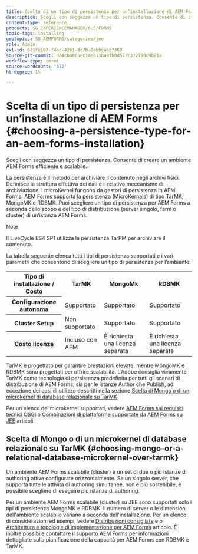 ```yaml
---
title: Scelta di un tipo di persistenza per un’installazione di AEM Forms
description: Scegli con saggezza un tipo di persistenza. Consente di creare un ambiente AEM Forms efficiente e scalabile.
content-type: reference
products: SG_EXPERIENCEMANAGER/6.5/FORMS
topic-tags: installing
geptopics: SG_AEMFORMS/categories/jee
role: Admin
exl-id: 621fe107-f4ac-42b1-8c7b-8abbcaac7380
source-git-commit: 8b4cb4065ec14e813b49fb0d577c372790c9b21a
workflow-type: tm+mt
source-wordcount: '372'
ht-degree: 1%

---
```


# Scelta di un tipo di persistenza per un’installazione di AEM Forms {#choosing-a-persistence-type-for-an-aem-forms-installation}

Scegli con saggezza un tipo di persistenza. Consente di creare un ambiente AEM Forms efficiente e scalabile.

La persistenza è il metodo per archiviare il contenuto negli archivi fisici. Definisce la struttura effettiva dei dati e il relativo meccanismo di archiviazione. I microKernel fungono da gestori di persistenza in AEM Forms. AEM Forms supporta la persistenza (MicroKernals) di tipo TarMK, MongoMK e RDBMK. Puoi scegliere un tipo di persistenza per AEM Forms a seconda dello scopo e del tipo di distribuzione (server singolo, farm o cluster) di un’istanza AEM Forms.

>[!NOTE]
>
>Il LiveCycle ES4 SP1 utilizza la persistenza TarPM per archiviare il contenuto.

La tabella seguente elenca tutti i tipi di persistenza supportati e i vari parametri che consentono di scegliere un tipo di persistenza per l’ambiente:

<table>
 <tbody>
  <tr>
   <th><strong>Tipo di installazione / Costo</strong></th>
   <th><strong>TarMK</strong></th>
   <th><strong>MongoMk</strong></th>
   <th><strong>RDBMK</strong></th>
  </tr>
  <tr>
   <th><strong>Configurazione autonoma</strong></th>
   <td>Supportato<br /> </td>
   <td>Supportato</td>
   <td>Supportato</td>
  </tr>
  <tr>
   <th><strong>Cluster Setup</strong></th>
   <td>Non supportato</td>
   <td>Supportato</td>
   <td>Supportato</td>
  </tr>
  <tr>
   <th><strong>Costo licenza</strong></th>
   <td>Incluso con AEM </td>
   <td>È richiesta una licenza separata</td>
   <td>È richiesta una licenza separata</td>
  </tr>
 </tbody>
</table>

TarMK è progettato per garantire prestazioni elevate, mentre MongoMK e RDBMK sono progettati per offrire scalabilità. L’Adobe consiglia vivamente TarMK come tecnologia di persistenza predefinita per tutti gli scenari di distribuzione di AEM Forms, sia per le istanze Author che Publish, ad eccezione dei casi di utilizzo descritti nella sezione [Scelta di Mongo o di un microkernel di database relazionale su TarMK](#p-choosing-mongo-or-a-relational-database-microkernel-over-tarmk-p).

Per un elenco dei microkernel supportati, vedere [AEM Forms sui requisiti tecnici OSGi](/help/sites-deploying/technical-requirements.md) o [Combinazioni di piattaforme supportate da AEM Forms su JEE](/help/forms/using/aem-forms-jee-supported-platforms.md) articoli.

## Scelta di Mongo o di un microkernel di database relazionale su TarMK {#choosing-mongo-or-a-relational-database-microkernel-over-tarmk}

Un ambiente AEM Forms scalabile (cluster) è un set di due o più istanze di authoring attive configurate orizzontalmente. Se un singolo server, che supporta tutte le attività di authoring simultanee, non è più sostenibile, è possibile scegliere di eseguire più istanze di authoring.

Per un ambiente AEM Forms scalabile (cluster) su JEE sono supportati solo i tipi di persistenza MongoMK e RDBMK. Il numero di server o le dimensioni dell&#39;ambiente scalabile variano a seconda dell&#39;installazione. Per un elenco di considerazioni ed esempi, vedere [Distribuzioni consigliate](/help/sites-deploying/recommended-deploys.md) e o [Architettura e topologie di implementazione per AEM Forms](/help/forms/using/aem-forms-architecture-deployment.md) articolo. È inoltre possibile contattare il supporto AEM Forms per informazioni dettagliate sulla pianificazione della capacità per AEM Forms con RDBMK e TarMK.
